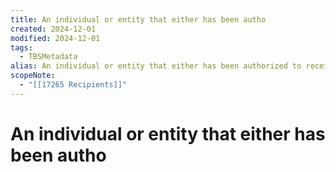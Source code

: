 ```yaml
---
title: An individual or entity that either has been autho
created: 2024-12-01
modified: 2024-12-01
tags:
  - TBSMetadata
alias: An individual or entity that either has been authorized to receive a transfer payment or that has received that transfer payment.
scopeNote:
  - "[[17265 Recipients]]"
---
```

# An individual or entity that either has been autho
